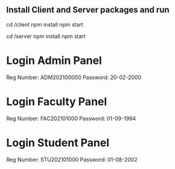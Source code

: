 ## Install Client and Server packages and run

cd /client 
npm install
npm start

cd /server 
npm install
npm start

# Login Admin Panel
Reg Number: ADM202100000
Password: 20-02-2000

# Login Faculty Panel
Reg Number: FAC202101000
Password: 01-09-1994

# Login Student Panel
Reg Number: STU202101000
Password: 01-08-2002

